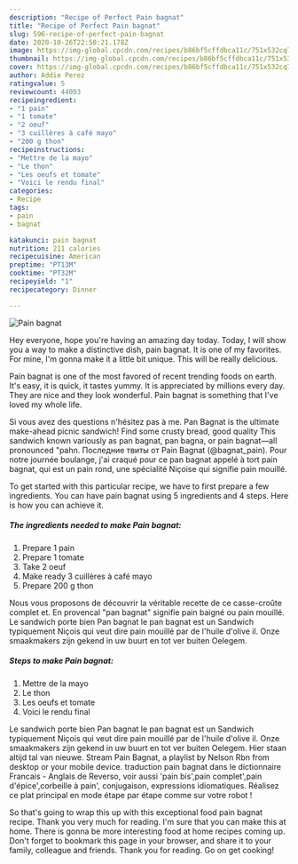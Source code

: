 ```yaml
---
description: "Recipe of Perfect Pain bagnat"
title: "Recipe of Perfect Pain bagnat"
slug: 596-recipe-of-perfect-pain-bagnat
date: 2020-10-26T22:50:21.178Z
image: https://img-global.cpcdn.com/recipes/b86bf5cffdbca11c/751x532cq70/pain-bagnat-photo-principale-de-la-recette.jpg
thumbnail: https://img-global.cpcdn.com/recipes/b86bf5cffdbca11c/751x532cq70/pain-bagnat-photo-principale-de-la-recette.jpg
cover: https://img-global.cpcdn.com/recipes/b86bf5cffdbca11c/751x532cq70/pain-bagnat-photo-principale-de-la-recette.jpg
author: Addie Perez
ratingvalue: 5
reviewcount: 44093
recipeingredient:
- "1 pain"
- "1 tomate"
- "2 oeuf"
- "3 cuillères à café mayo"
- "200 g thon"
recipeinstructions:
- "Mettre de la mayo"
- "Le thon"
- "Les oeufs et tomate"
- "Voici le rendu final"
categories:
- Recipe
tags:
- pain
- bagnat

katakunci: pain bagnat 
nutrition: 211 calories
recipecuisine: American
preptime: "PT13M"
cooktime: "PT32M"
recipeyield: "1"
recipecategory: Dinner

---
```



![Pain bagnat](https://img-global.cpcdn.com/recipes/b86bf5cffdbca11c/751x532cq70/pain-bagnat-photo-principale-de-la-recette.jpg)

Hey everyone, hope you're having an amazing day today. Today, I will show you a way to make a distinctive dish, pain bagnat. It is one of my favorites. For mine, I'm gonna make it a little bit unique. This will be really delicious.

Pain bagnat is one of the most favored of recent trending foods on earth. It's easy, it is quick, it tastes yummy. It is appreciated by millions every day. They are nice and they look wonderful. Pain bagnat is something that I've loved my whole life.

Si vous avez des questions n&#39;hésitez pas à me. Pan Bagnat is the ultimate make-ahead picnic sandwich! Find some crusty bread, good quality This sandwich known variously as pan bagnat, pan bagna, or pain bagnat—all pronounced &#34;pahn. Последние твиты от Pain Bagnat (@bagnat_pain). Pour notre journée boulange, j&#39;ai craqué pour ce pan bagnat appelé à tort pain bagnat, qui est un pain rond, une spécialité Niçoise qui signifie pain mouillé.


To get started with this particular recipe, we have to first prepare a few ingredients. You can have pain bagnat using 5 ingredients and 4 steps. Here is how you can achieve it.

<!--inarticleads1-->

##### The ingredients needed to make Pain bagnat:

1. Prepare 1 pain
1. Prepare 1 tomate
1. Take 2 oeuf
1. Make ready 3 cuillères à café mayo
1. Prepare 200 g thon


Nous vous proposons de découvrir la véritable recette de ce casse-croûte complet et. En provencal &#34;pan bagnat&#34; signifie pain baigné ou pain mouillé. Le sandwich porte bien Pan bagnat le pan bagnat est un Sandwich typiquement Niçois qui veut dire pain mouillé par de l&#39;huile d&#39;olive il. Onze smaakmakers zijn gekend in uw buurt en tot ver buiten Oelegem. 

<!--inarticleads2-->

##### Steps to make Pain bagnat:

1. Mettre de la mayo
1. Le thon
1. Les oeufs et tomate
1. Voici le rendu final


Le sandwich porte bien Pan bagnat le pan bagnat est un Sandwich typiquement Niçois qui veut dire pain mouillé par de l&#39;huile d&#39;olive il. Onze smaakmakers zijn gekend in uw buurt en tot ver buiten Oelegem. Hier staan altijd tal van nieuwe. Stream Pain Bagnat, a playlist by Nelson Rbn from desktop or your mobile device. traduction pain bagnat dans le dictionnaire Francais - Anglais de Reverso, voir aussi &#39;pain bis&#39;,pain complet&#39;,pain d&#39;épice&#39;,corbeille à pain&#39;, conjugaison, expressions idiomatiques. Réalisez ce plat principal en mode étape par étape comme sur votre robot ! 

So that's going to wrap this up with this exceptional food pain bagnat recipe. Thank you very much for reading. I'm sure that you can make this at home. There is gonna be more interesting food at home recipes coming up. Don't forget to bookmark this page in your browser, and share it to your family, colleague and friends. Thank you for reading. Go on get cooking!
